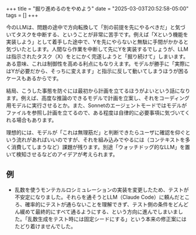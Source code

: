 
+++
title = "掘り進めるのをやめよう"
date = "2025-03-03T20:52:58-05:00"
tags = []
+++

今のLLMは、問題の途中で方向転換して「別の前提を先にやるべきだ」と気づいてタスクを中断する、ということが非常に苦手です。例えば「Xという機能を実装しよう」として着手した途中で、Yを先にやらないと無駄に手間がかかると気づいたとします。人間なら作業を中断して先にYを実装するでしょうが、LLMは指示されたタスク（X）をとにかく完遂しようと「掘り続けて」しまいます。  
ある意味、これは制御性を高める利点にもなりえます。モデルが勝手に「実際にはYが必要だから、そっちに変えます」と指示に反して動いてしまうほうが困るケースもあるからです。

結局、こうした事態を防ぐには最初から計画を立てるほうがよいという話になります。例えば、高度な推論のできるモデルで計画を立案し、それをコーディング用モデルに実行させるとか。また、Sonnetのエージェントモードではモデルがファイルを参照し計画を立てるので、ある程度は自律的に必要事項に気づいてくれる場合もあります。

理想的には、モデルが「これは無理筋だ」と判断できたらユーザに確認を仰ぐという流れがあればいいのですが、それを組み込みでやるには（コンテキストを多く消費してしまうなど）課題が残ります。別途「ウォッチドッグ的なLLM」を置いて検知させるなどのアイデアが考えられます。

## 例

- 乱数を使うモンテカルロシミュレーションの実装を変更したため、テストが不安定になりました。それらを通そうとLLM（Claude Code）に頼んだところ、確率的にテストが通らないことを理解できず、テスト側の条件をどんどん緩めて最終的にすべて通るようにする、という方向に進んでしまいました。「乱数生成をテスト時には固定シードにする」という本来の修正案にはたどり着けませんでした。

